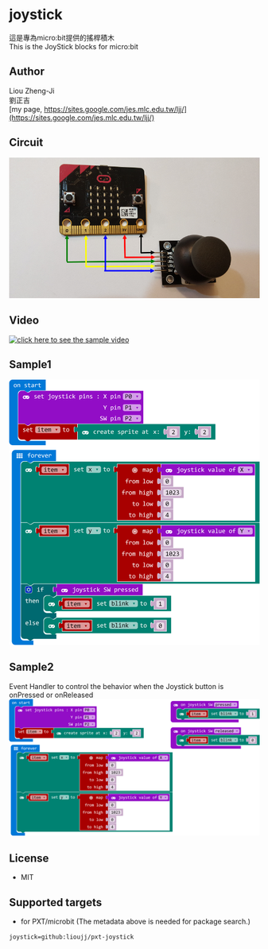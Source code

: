 # joystick

這是專為micro:bit提供的搖桿積木\
This is the JoyStick blocks for micro:bit

## Author
Liou Zheng-Ji\
劉正吉\
[my page, https://sites.google.com/jes.mlc.edu.tw/ljj/](https://sites.google.com/jes.mlc.edu.tw/ljj/)

## Circuit
![image](circuit.png)

## Video
[![click here to see the sample video](https://img.youtube.com/vi/Ia3eWbcF4pE/0.jpg)](https://www.youtube.com/watch?v=Ia3eWbcF4pE)

## Sample1
![image](sample1.png)
## Sample2
Event Handler to control the behavior when the Joystick button is onPressed or onReleased
![image](sample2.png)

## License

* MIT

## Supported targets

* for PXT/microbit
(The metadata above is needed for package search.)

```package
joystick=github:lioujj/pxt-joystick
```
